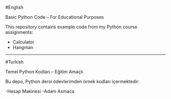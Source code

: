 #English

Basic Python Code – For Educational Purposes

This repository contains example code from my Python course assignments:  

- Calculator  
- Hangman

--------------------------------------------------------------

#Turkish

Temel Python Kodları – Eğitim Amaçlı

Bu depo, Python dersi ödevlerimden örnek kodları içermektedir:

-Hesap Makinesi
-Adam Asmaca
